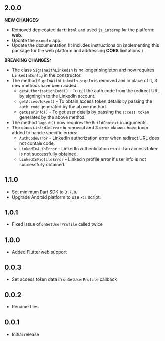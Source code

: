 ## 2.0.0
**NEW CHANGES:**
- Removed deprecated `dart:html` and used `js_interop` for the platform: **web**.
- Update the `example` app.
- Update the documentation (It includes instructions on implementing this package for the web platform and addressing **CORS** limitations.)

**BREAKING CHANGES:**
- The class `SignInWithLinkedIn` is no longer singleton and now requires `LinkedInConfig` in the constructor.
- The method `SignInWithLinkedIn.signIn` is removed and in place of it, 3 new methods have been added:
  - `getAuthorizationCode()` - To get the auth code from the redirect URL by signing in to the LinkedIn account.
  - `getAccessToken()` - To obtain access token details by passing the `auth code` generated by the above method.
  - `getUserInfo()` - To get user details by passing the `access token` generated by the above method.
- The method `logout()` now requires the `BuildContext` in arguments.
- The class `LinkedInError` is removed and 3 error classes have been added to handle specific errors:
  - `AuthCodeError` - LinkedIn authorization error when redirect URL does not contain code.
  - `LinkedInAuthError` - LinkedIn authentication error if an access token is not successfully obtained.
  - `LinkedInProfileError` - LinkedIn profile error if user info is not successfully obtained.

## 1.1.0

- Set minimum Dart SDK to `3.7.0`.
- Upgrade Android platform to use `kts` script.

## 1.0.1

- Fixed issue of `onGetUserProfile` called twice

## 1.0.0

- Added Flutter web support

## 0.0.3

- Set access token data in `onGetUserProfile` callback

## 0.0.2

- Rename files

## 0.0.1

- Initial release
